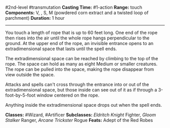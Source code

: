 #2nd-level #transmutation
**Casting Time:** #1-action
**Range:** touch
**Components:** V, , S, M (powdered corn extract and a twisted loop of parchment)
**Duration:** 1 hour

---

You touch a length of rope that is up to 60 feet long. One end of the rope then rises into the air until the whole rope hangs perpendicular to the ground. At the upper end of the rope, an invisible entrance opens to an extradimensional space that lasts until the spell ends.

The extradimensional space can be reached by climbing to the top of the rope. The space can hold as many as eight Medium or smaller creatures. The rope can be pulled into the space, making the rope disappear from view outside the space.

Attacks and spells can't cross through the entrance into or out of the extradimensional space, but those inside can see out of it as if through a 3-foot-by-5-foot window centered on the rope.

Anything inside the extradimensional space drops out when the spell ends.


**Classes:** #Wizard, #Artificer
**Subclasses:** *Eldritch Knight* Fighter, *Gloom Stalker* Ranger, *Arcane Trickster* Rogue
**Feats:** Adept of the Red Robes

